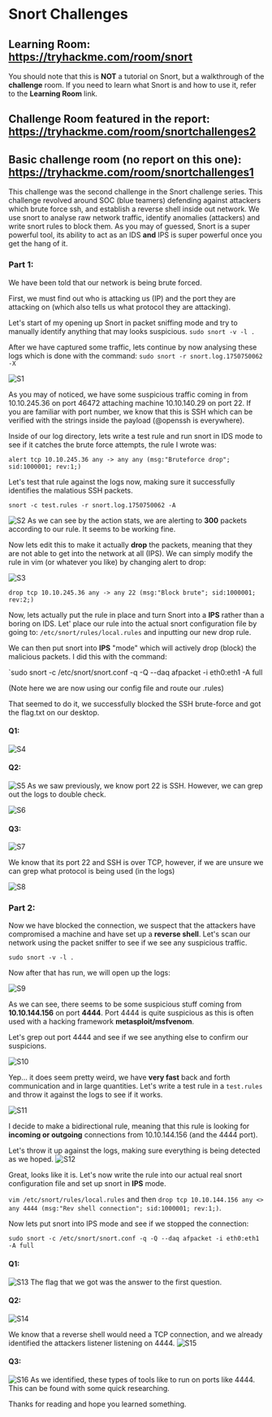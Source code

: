 # Snort Challenges

## Learning Room: https://tryhackme.com/room/snort
You should note that this is **NOT** a tutorial on Snort, but a walkthrough of the **challenge** room. If you need to learn what Snort is and how to use it, refer to the **Learning Room** link.

## Challenge Room featured in the report: https://tryhackme.com/room/snortchallenges2

## Basic challenge room (no report on this one): https://tryhackme.com/room/snortchallenges1


This challenge was the second challenge in the Snort challenge series. This challenge revolved around SOC (blue teamers) defending against attackers which brute force ssh, and establish a reverse shell inside out network. We use snort to analyse raw network traffic, identify anomalies (attackers) and write snort rules to block them. As you may of guessed, Snort is a super powerful tool, its ability to act as an IDS **and** IPS is super powerful once you get the hang of it.

### Part 1:

We have been told that our network is being brute forced.

First, we must find out who is attacking us (IP) and the port they are attacking on (which also tells us what protocol they are attacking).

Let's start of my opening up Snort in packet sniffing mode and try to manually identify anything that may looks suspicious.
`sudo snort -v -l .`

After we have captured some traffic, lets continue by now analysing these logs which is done with the command:
`sudo snort -r snort.log.1750750062 -X`

![S1](images/S1.png)

As you may of noticed, we have some suspicious traffic coming in from 10.10.245.36 on port 46472 attaching machine 10.10.140.29 on port 22. If you are familiar with port number, we know that this is SSH which can be verified with the strings inside the payload (@openssh is everywhere).

Inside of our log directory, lets write a test rule and run snort in IDS mode to see if it catches the brute force attempts, the rule I wrote was:

`alert tcp 10.10.245.36 any -> any any (msg:"Bruteforce drop"; sid:1000001; rev:1;)`

Let's test that rule against the logs now, making sure it successfully identifies the malatious SSH packets.

`snort -c test.rules -r snort.log.1750750062 -A`

![S2](images/S2.png)
As we can see by the action stats, we are alerting to **300** packets according to our rule. It seems to be working fine.

Now lets edit this to make it actually **drop** the packets, meaning that they are not able to get into the network at all (IPS). We can simply modify the rule in vim (or whatever you like) by changing alert to drop:

![S3](images/S3.png)

`drop tcp 10.10.245.36 any -> any 22 (msg:"Block brute"; sid:1000001; rev:2;)`

Now, lets actually put the rule in place and turn Snort into a **IPS** rather than a boring on IDS. Let' place our rule into the actual snort configuration file  by going to: `/etc/snort/rules/local.rules` and inputting our new drop rule.

We can then put snort into **IPS** "mode" which will actively drop (block) the malicious packets. I did this with the command:

`sudo snort -c /etc/snort/snort.conf -q -Q --daq afpacket -i eth0:eth1 -A full

(Note here we are now using our config file and route our .rules)

That seemed to do it, we successfully blocked the SSH brute-force and got the flag.txt on our desktop.
#### Q1:

![S4](images/S4.png)

#### Q2:
![S5](images/S5.png)
As we saw previously, we know port 22 is SSH. However, we can grep out the logs to double check.

![S6](images/S6.png)

#### Q3:

![S7](images/S7.png)

We know that its port 22 and SSH is over TCP, however, if we are unsure we can grep what protocol is being used (in the logs)

![S8](images/S8.png)

### Part 2:

Now we have blocked the connection, we suspect that the attackers have compromised a machine and have set up a **reverse shell**. Let's scan our network using the packet sniffer to see if we see any suspicious traffic.

`sudo snort -v -l .`

Now after that has run, we will open up the logs:

![S9](images/S9.png)

As we can see, there seems to be some suspicious stuff coming from **10.10.144.156** on port **4444**. Port 4444 is quite suspicious as this is often used with a hacking framework **metasploit/msfvenom**. 

Let's grep out port 4444 and see if we see anything else to confirm our suspicions.

![S10](images/S10.png)

Yep... it does seem pretty weird, we have **very fast** back and forth communication and in large quantities. Let's write a test rule in a `test.rules` and throw it against the logs to see if it works.

![S11](images/S11.png)

I decide to make a bidirectional rule, meaning that this rule is looking for **incoming or outgoing** connections from 10.10.144.156 (and the 4444 port).

Let's throw it up against the logs, making sure everything is being detected as we hoped.
![S12](images/S12.png)

Great, looks like it is. Let's now write the rule into our actual real snort configuration file and set up snort in **IPS** mode.

`vim /etc/snort/rules/local.rules` and then `drop tcp 10.10.144.156 any <> any 4444 (msg:"Rev shell connection"; sid:1000001; rev:1;)`. 

Now lets put snort into IPS mode and see if we stopped the connection:

`sudo snort -c /etc/snort/snort.conf -q -Q --daq afpacket -i eth0:eth1 -A full`

#### Q1:
![S13](images/S13.png)
The flag that we got was the answer to the first question.

#### Q2:
![S14](images/S14.png)

We know that a reverse shell would need a TCP connection, and we already identified the attackers listener listening on 4444.
![S15](images/S15.png)

#### Q3:

![S16](images/S16.png)
As we identified, these types of tools like to run on ports like 4444. This can be found with some quick researching. 

Thanks for reading and hope you learned something.